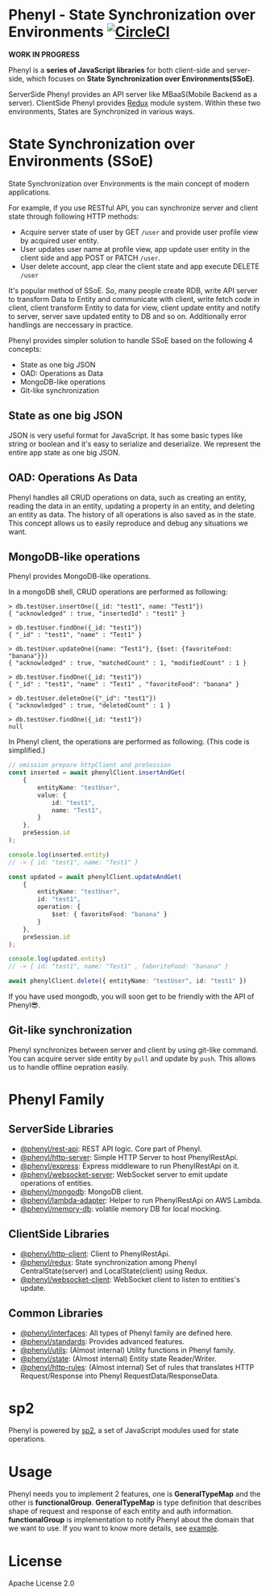 # Phenyl - State Synchronization over Environments [![CircleCI](https://circleci.com/gh/phenyl/phenyl.svg?style=shield&circle-token=e5b0170cf6df4acd73f13c66cc37e0cb1a56948c)](https://circleci.com/gh/phenyl/phenyl)
**WORK IN PROGRESS**

Phenyl is a **series of JavaScript libraries** for both client-side and server-side, which focuses on **State Synchronization over Environments(SSoE)**.

ServerSide Phenyl provides an API server like MBaaS(Mobile Backend as a server).
ClientSide Phenyl provides [Redux](https://redux.js.org) module system.
Within these two environments, States are Synchronized in various ways.

# State Synchronization over Environments (SSoE)
State Synchronization over Environments is the main concept of modern applications.

For example, if you use RESTful API, you can synchronize server and client state through following HTTP methods:
- Acquire server state of user by GET `/user` and provide user profile view by acquired user entity.
- User updates user name at profile view, app update user entity in the client side and app POST or PATCH `/user`.
- User delete account, app clear the client state and app execute DELETE `/user`

It's popular method of SSoE. So, many people create RDB, write API server to transform Data to Entity and communicate with client, write fetch code in client, client transform Entity to data for view, client update entity and notify to server, server save updated entity to DB and so on. Additionally error handlings are neccessary in practice.

Phenyl provides simpler solution to handle SSoE based on the following 4 concepts:

 - State as one big JSON
 - OAD: Operations as Data
 - MongoDB-like operations
 - Git-like synchronization

## State as one big JSON
JSON is very useful format for JavaScript. It has some basic types like string or boolean and it's easy to serialize and deserialize.
We represent the entire app state as one big JSON.

## OAD: Operations As Data
Phenyl handles all CRUD operations on data, such as creating an entity, reading the data in an entity, updating a property in an entity, and deleting an entity as data.
The history of all operations is also saved as in the state.
This concept allows us to easily reproduce and debug any situations we want.

## MongoDB-like operations
Phenyl provides MongoDB-like operations.

In a mongoDB shell, CRUD operations are performed as following:

```shell
> db.testUser.insertOne({_id: "test1", name: "Test1"})
{ "acknowledged" : true, "insertedId" : "test1" }

> db.testUser.findOne({_id: "test1"})
{ "_id" : "test1", "name" : "Test1" }

> db.testUser.updateOne({name: "Test1"}, {$set: {favoriteFood: "banana"}})
{ "acknowledged" : true, "matchedCount" : 1, "modifiedCount" : 1 }

> db.testUser.findOne({_id: "test1"})
{ "_id" : "test1", "name" : "Test1" , "favoriteFood": "banana" }

> db.testUser.deleteOne({"_id": "test1"})
{ "acknowledged" : true, "deletedCount" : 1 }

> db.testUser.findOne({_id: "test1"})
null
```

In Phenyl client, the operations are performed as following. (This code is simplified.)
```ts
// omission prepare httpClient and preSession
const inserted = await phenylClient.insertAndGet(
    {
        entityName: "testUser",
        value: {
            id: "test1",
            name: "Test1",
        }
    },
    preSession.id
);

console.log(inserted.entity)
// -> { id: "test1", name: "Test1" }

const updated = await phenylClient.updateAndGet(
    {
        entityName: "testUser",
        id: "test1",
        operation: {
            $set: { favoriteFood: "banana" }
        }
    },
    preSession.id
);

console.log(updated.entity)
// -> { id: "test1", name: "Test1" , faboriteFood: "banana" }

await phenylClient.delete({ entityName: "testUser", id: "test1" })
```

If you have used mongodb, you will soon get to be friendly with the API of Phenyl😎.

## Git-like synchronization
Phenyl synchronizes between server and client by using git-like command.
You can acquire server side entity by `pull` and update by `push`.
This allows us to handle offline oepration easily.

# Phenyl Family
## ServerSide Libraries
- [@phenyl/rest-api](https://github.com/phenyl/phenyl/tree/master/modules/rest-api): REST API logic. Core part of Phenyl.
- [@phenyl/http-server](https://github.com/phenyl/phenyl/tree/master/modules/http-server): Simple HTTP Server to host PhenylRestApi.
- [@phenyl/express](https://github.com/phenyl/phenyl/tree/master/modules/express): Express middleware to run PhenylRestApi on it.
- [@phenyl/websocket-server](https://github.com/phenyl/phenyl/tree/master/modules/websocket-server): WebSocket server to emit update operations of entities.
- [@phenyl/mongodb](https://github.com/phenyl/phenyl/tree/master/modules/mongodb): MongoDB client.
- [@phenyl/lambda-adapter](https://github.com/phenyl/phenyl/tree/master/modules/lambda-adapter): Helper to run PhenylRestApi on AWS Lambda.
- [@phenyl/memory-db](https://github.com/phenyl/phenyl/tree/master/modules/memory-db): volatile memory DB for local mocking.

## ClientSide Libraries
- [@phenyl/http-client](https://github.com/phenyl/phenyl/tree/master/modules/http-client): Client to PhenylRestApi.
- [@phenyl/redux](https://github.com/phenyl/phenyl/tree/master/modules/redux): State synchronization among Phenyl CentralState(server) and LocalState(client) using Redux.
- [@phenyl/websocket-client](https://github.com/phenyl/phenyl/tree/master/modules/websocket-client): WebSocket client to listen to entities's update.

## Common Libraries
- [@phenyl/interfaces](https://github.com/phenyl/phenyl/tree/master/modules/interfaces): All types of Phenyl family are defined here.
- [@phenyl/standards](https://github.com/phenyl/phenyl/tree/master/modules/standards): Provides advanced features.
- [@phenyl/utils](https://github.com/phenyl/phenyl/tree/master/modules/utils): (Almost internal) Utility functions in Phenyl family.
- [@phenyl/state](https://github.com/phenyl/phenyl/tree/master/modules/state): (Almost internal) Entity state Reader/Writer.
- [@phenyl/http-rules](https://github.com/phenyl/phenyl/tree/master/modules/http-rules): (Almost internal) Set of rules that translates HTTP Request/Response into Phenyl RequestData/ResponseData.

# sp2

Phenyl is powered by [sp2](https://github.com/phenyl/sp2), a set of JavaScript modules used for state operations.

# Usage

Phenyl needs you to implement 2 features, one is **GeneralTypeMap** and the other is **functionalGroup**.
**GeneralTypeMap** is type definition that describes shape of request and response of each entity and auth information.
**functionalGroup** is implementation to notify Phenyl about the domain that we want to use.
If you want to know more details, see [example](./examples/README.md).

# License
Apache License 2.0
